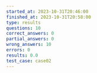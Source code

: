 ```yaml
---
started_at: 2023-10-31T20:46:00
finished_at: 2023-10-31T20:58:00
type: results
questions: 10
correct_answers: 0
partial_answers: 0
wrong_answers: 10
errors: 0
results: 0.0
test_case: case02
---
```

